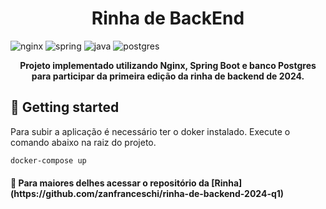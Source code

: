 
[NGINX_BADGE]:https://img.shields.io/badge/nginx-%23009639.svg?style=for-the-badge&logo=nginx&logoColor=white
[JAVA_BADGE]:https://img.shields.io/badge/java-%23ED8B00.svg?style=for-the-badge&logo=openjdk&logoColor=white
[SPRING_BADGE]: https://img.shields.io/badge/spring-%236DB33F.svg?style=for-the-badge&logo=spring&logoColor=white
[POSTGRES_BADGE]:https://img.shields.io/badge/PostgreSQL-316192?style=for-the-badge&logo=postgresql&logoColor=white



<h1 align="center" style="font-weight: bold;">Rinha de BackEnd</h1>

  ![nginx][NGINX_BADGE]
  ![spring][SPRING_BADGE]
  ![java][JAVA_BADGE]
  ![postgres][POSTGRES_BADGE]

<p align="center">
  <b>Projeto implementado utilizando Nginx, Spring Boot e banco Postgres para participar da primeira edição da rinha de backend de 2024.</b>
</p>

<h2 id="started">🚀 Getting started</h2>

Para subir a aplicação é necessário ter o doker instalado. Execute o comando abaixo na raiz do projeto.

```bash
docker-compose up
```

<h4>📍 Para maiores delhes acessar o repositório da [Rinha](https://github.com/zanfranceschi/rinha-de-backend-2024-q1)</h4>
